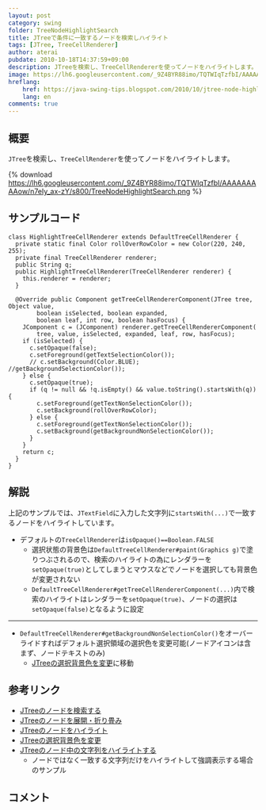 ```yaml
---
layout: post
category: swing
folder: TreeNodeHighlightSearch
title: JTreeで条件に一致するノードを検索しハイライト
tags: [JTree, TreeCellRenderer]
author: aterai
pubdate: 2010-10-18T14:37:59+09:00
description: JTreeを検索し、TreeCellRendererを使ってノードをハイライトします。
image: https://lh6.googleusercontent.com/_9Z4BYR88imo/TQTWIqTzfbI/AAAAAAAAAow/n7eIy_ax-zY/s800/TreeNodeHighlightSearch.png
hreflang:
    href: https://java-swing-tips.blogspot.com/2010/10/jtree-node-highlight-search.html
    lang: en
comments: true
---
```

## 概要
`JTree`を検索し、`TreeCellRenderer`を使ってノードをハイライトします。

{% download https://lh6.googleusercontent.com/_9Z4BYR88imo/TQTWIqTzfbI/AAAAAAAAAow/n7eIy_ax-zY/s800/TreeNodeHighlightSearch.png %}

## サンプルコード
<pre class="prettyprint"><code>class HighlightTreeCellRenderer extends DefaultTreeCellRenderer {
  private static final Color rollOverRowColor = new Color(220, 240, 255);
  private final TreeCellRenderer renderer;
  public String q;
  public HighlightTreeCellRenderer(TreeCellRenderer renderer) {
    this.renderer = renderer;
  }

  @Override public Component getTreeCellRendererComponent(JTree tree, Object value,
        boolean isSelected, boolean expanded,
        boolean leaf, int row, boolean hasFocus) {
    JComponent c = (JComponent) renderer.getTreeCellRendererComponent(
        tree, value, isSelected, expanded, leaf, row, hasFocus);
    if (isSelected) {
      c.setOpaque(false);
      c.setForeground(getTextSelectionColor());
      // c.setBackground(Color.BLUE); //getBackgroundSelectionColor());
    } else {
      c.setOpaque(true);
      if (q != null &amp;&amp; !q.isEmpty() &amp;&amp; value.toString().startsWith(q)) {
        c.setForeground(getTextNonSelectionColor());
        c.setBackground(rollOverRowColor);
      } else {
        c.setForeground(getTextNonSelectionColor());
        c.setBackground(getBackgroundNonSelectionColor());
      }
    }
    return c;
  }
}
</code></pre>

## 解説
上記のサンプルでは、`JTextField`に入力した文字列に`startsWith(...)`で一致するノードをハイライトしています。

- デフォルトの`TreeCellRenderer`は`isOpaque()==Boolean.FALSE`
    - 選択状態の背景色は`DefaultTreeCellRenderer#paint(Graphics g)`で塗りつぶされるので、検索のハイライトの為にレンダラーを`setOpaque(true)`としてしまうとマウスなどでノードを選択しても背景色が変更されない
    - `DefaultTreeCellRenderer#getTreeCellRendererComponent(...)`内で検索のハイライトはレンダラーを`setOpaque(true)`、ノードの選択は`setOpaque(false)`となるように設定

<!-- dummy comment line for breaking list -->

- - - -
- `DefaultTreeCellRenderer#getBackgroundNonSelectionColor()`をオーバーライドすればデフォルト選択領域の選択色を変更可能(ノードアイコンは含まず、ノードテキストのみ)
    - [JTreeの選択背景色を変更](https://ateraimemo.com/Swing/TreeBackgroundSelectionColor.html)に移動

<!-- dummy comment line for breaking list -->

## 参考リンク
- [JTreeのノードを検索する](https://ateraimemo.com/Swing/SearchBox.html)
- [JTreeのノードを展開・折り畳み](https://ateraimemo.com/Swing/ExpandAllNodes.html)
- [JTreeのノードをハイライト](https://ateraimemo.com/Swing/RollOverTree.html)
- [JTreeの選択背景色を変更](https://ateraimemo.com/Swing/TreeBackgroundSelectionColor.html)
- [JTreeのノード中の文字列をハイライトする](https://ateraimemo.com/Swing/HighlightWordInNode.html)
    - ノードではなく一致する文字列だけをハイライトして強調表示する場合のサンプル

<!-- dummy comment line for breaking list -->

## コメント
